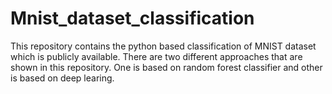 # Mnist_dataset_classification
 This repository contains the python based classification of MNIST dataset which is publicly available. There are two different approaches that are shown in this repository. One is based on random forest classifier and other is based on deep learing. 
